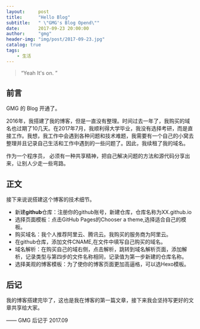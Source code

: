 ```yaml
---
layout:     post
title:      "Hello Blog"
subtitle:   " \"GMG's Blog Opend\""
date:       2017-09-23 20:00:00
author:     "gmg"
header-img: "img/post/2017-09-23.jpg"
catalog: true
tags:
    - 生活
---
```


> “Yeah It's on. ”


## 前言

GMG 的 Blog 开通了。

2016年，我搭建了我的博客，但是一直没有整理。时间过去一年了，我购买的域名也过期了10几天。在2017年7月，我顺利得大学毕业，我没有选择考研，而是直接工作。我想，我工作中会遇到各种问题和技术难题，我需要有一个自己的小窝去整理并且记录自己生活和工作中遇到的一些问题了。因此，我续租了我的域名。


作为一个程序员， 必须有一种共享精神，把自己解决问题的方法和源代码分享出来，让别人少走一些弯路。
<p id = "build"></p>

## 正文

接下来说说搭建这个博客的技术细节。  


* 新建**github**仓库：注册你的github账号，新建仓库，仓库名称为XX.github.io
* 选择页面模板：点击GitHub Pages的Chooser a theme,选择适合自己的模板。
* 购买域名：我个人推荐阿里云、腾讯云。我购买的服务商为阿里云。
* 在github仓库，添加文件CNAME,在文件中填写自己购买的域名。
* 域名解析：在购买自己的域右侧，点击解析，跳转到域名解析页面，添加解析，记录类型与第四步的文件名称相同，记录值为第一步新建的仓库名称。
* 选择美观的博客模板：为了使你的博客页面更加高逼格，可以选Hexo模板。

## 后记

我的博客搭建完毕了，这也是我在博客的第一篇文章，接下来我会坚持写更好的文章共享给大家。

—— GMG 后记于 2017.09


